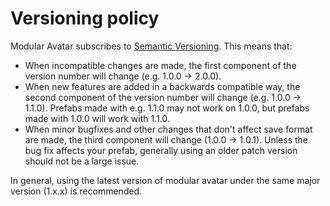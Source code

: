 ﻿---
sidebar_position: 1
---

# Versioning policy

Modular Avatar subscribes to [Semantic Versioning](https://semver.org/). This means that:

* When incompatible changes are made, the first component of the version number will change (e.g. 1.0.0 -> 2.0.0).
* When new features are added in a backwards compatible way, the second component of the version number will change (e.g. 1.0.0 -> 1.1.0). Prefabs made with e.g. 1.1.0 may not work on 1.0.0, but prefabs made with 1.0.0 will work with 1.1.0.
* When minor bugfixes and other changes that don't affect save format are made, the third component will change (1.0.0 -> 1.0.1). Unless the bug fix affects your prefab, generally using an older patch version should not be a large issue.

In general, using the latest version of modular avatar under the same major version (1.x.x) is recommended.